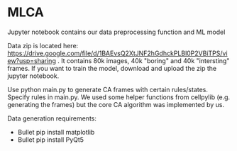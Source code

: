 # MLCA

Jupyter notebook contains our data preprocessing function and ML model

Data zip  is located here: https://drive.google.com/file/d/1BAEvsQ2XtJNF2hGdhckPLBl0P2VBiTPS/view?usp=sharing . It contains 80k images, 40k "boring" and 40k "intersting" frames. If you want to train the model, download and upload the zip the jupyter notebook.

Use python main.py to generate CA frames with certain rules/states. Specify rules in main.py. We used some helper functions from cellpylib (e.g. generating the frames) but the core CA algorithm was implemented by us.



Data generation requirements:
* Bullet pip install matplotlib
* Bullet pip install PyQt5
